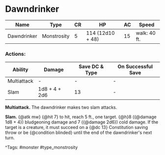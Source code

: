 # Dawndrinker

| Name | Type | CR | HP | AC | Speed |
|------|------|----|----|----|-------|
| Dawndrinker | Monstrosity | 5 | 114 (12d10 + 48) | 15 | walk: 40 ft. |

### Actions:

| Ability | Damage | Save DC & Type | On Successful Save |
|---------|--------|----------------|--------------------|
| Multiattack | - | - | - |
| Slam | 1d8 + 4 + 2d6 | 13 | - |


**Multiattack.** The dawndrinker makes two slam attacks.

**Slam.** {@atk mw} {@hit 7} to hit, reach 5 ft., one target. {@h}8 ({@damage 1d8 + 4}) bludgeoning damage and 7 ({@damage 2d6}) cold damage. If the target is a creature, it must succeed on a {@dc 13} Constitution saving throw or be {@condition blinded} until the end of the dawndrinker's next turn.

^Tags: #monster #type_monstrosity